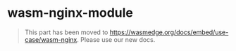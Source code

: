 # wasm-nginx-module

> This part has been moved to <https://wasmedge.org/docs/embed/use-case/wasm-nginx>. Please use our new docs.
